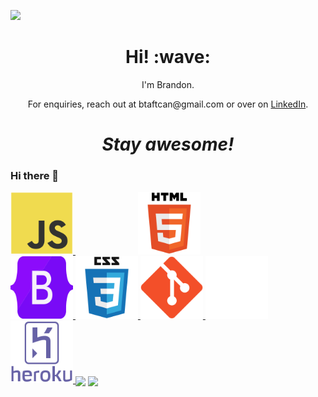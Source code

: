
[![](https://github.com/BrandonTaft/BrandonTaft/blob/main/clean_banner.gif)](https://www.linkedin.com/in/brandonmtaft//)
<h1 align='center'> Hi! :wave:</h1>
<p align='center'>
I'm Brandon.
</p>
<p align='center'>For enquiries, reach out at btaftcan@gmail.com or over on <a href="https://www.linkedin.com/in/brandonmtaft">LinkedIn</a>.</p>

<h1 align='center'><i>Stay awesome!</i></h1>

### Hi there 👋

<a href="https://www.linkedin.com/in/brandonmtaft">
  <img  width="100" height="100" src="https://github.com/BrandonTaft/BrandonTaft/blob/main/assets/javascript-original.svg" />
</a>  
 <a href="https://www.linkedin.com/in/brandonmtaft" style="margin:100px">
  <img width="100" height="100" src="https://github.com/BrandonTaft/BrandonTaft/blob/main/assets/html5-original-wordmark.svg" />
</a>  
<a href="https://www.linkedin.com/in/brandonmtaft">
  <img  width="100" height="100" src="https://github.com/BrandonTaft/BrandonTaft/blob/main/assets/bootstrap-original.svg" />
</a>
<a href="https://www.linkedin.com/in/brandonmtaft">
  <img  width="100" height="100" src="https://github.com/BrandonTaft/BrandonTaft/blob/main/assets/css3-original-wordmark.svg" />
</a>
<a href="https://www.linkedin.com/in/brandonmtaft">
  <img  width="100" height="100" src="https://github.com/BrandonTaft/BrandonTaft/blob/main/assets/git-original.svg" />
</a>
<a href="https://www.linkedin.com/in/brandonmtaft">
  <img  width="100" height="100" src="https://github.com/BrandonTaft/BrandonTaft/blob/main/assets/GitHub-Mark-Light-64px.png" />
</a>
<a href="https://www.linkedin.com/in/brandonmtaft">
  <img  width="100" height="100" src="https://github.com/BrandonTaft/BrandonTaft/blob/main/assets/heroku-original-wordmark.svg" />
</a>

<!--![](https://img.shields.io/badge/<WORD_ON_LEFT>-<WORD_ON_RIGHT>-informational?style=flat&logo=data:image/svg%2bxml;base64,<BASE64_DATA>)-->
<img align="center" src="https://github-readme-stats.vercel.app/api/top-langs/?username=BRANDONTAFT&theme=<THEME_NAME>" />
<a href="https://github.com/BRANDONTAFT/VIDEOGAME-INVENTORY-APP">
  <img align="center" src="https://github-readme-stats.vercel.app/api/pin/?username=BRANDONTAFT&repo=Videogame-Inventory-App&title_color=ffffff&text_color=c9cacc&icon_color=2bbc8a&bg_color=1d1f21" />
</a>




<!--
**BrandonTaft/BrandonTaft** is a ✨ _special_ ✨ repository because its `README.md` (this file) appears on your GitHub profile.

Here are some ideas to get you started:

- 🔭 I’m currently working on ...
- 🌱 I’m currently learning ...
- 👯 I’m looking to collaborate on ...
- 🤔 I’m looking for help with ...
- 💬 Ask me about ...
- 📫 How to reach me: ...
- 😄 Pronouns: ...
- ⚡ Fun fact: ...
-->
